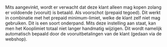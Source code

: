 Mits aangevinkt, wordt er verwacht dat deze klant alleen mag kopen zolang er voldoende (vooruit) is betaald. Als voorschot (prepaid tegoed). Dit werkt in combinatie met het prepaid minimum-limiet, welke de klant zelf niet mag gebruiken. Dit is een soort onderpand. Mits deze instelling aan staat, kan men het Kooplimiet totaal niet langer handmatig wijzigen. Dit wordt namelijk automatisch bepaald door de vooruitbetalingen van de klant (gedaan via de webshop).